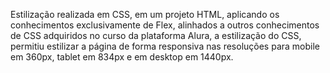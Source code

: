 Estilização realizada em CSS, em um projeto HTML, aplicando os conhecimentos exclusivamente de Flex, alinhados a outros conhecimentos de CSS adquiridos no curso da plataforma Alura, a estilização do CSS, permitiu estilizar a página de forma responsiva nas resoluções para mobile em 360px, tablet em 834px e em desktop em 1440px.
